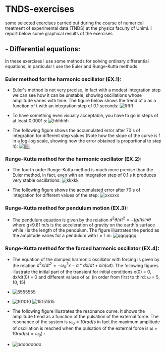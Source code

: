 # TNDS-exercises
some selected exercises carried out during the course of numerical treatment of experimental data (TNDS) at the physics faculty of Unimi. 
I report below some graphical results of the exercises 


## - Differential equations:
In these exercises I use some methods for solving ordinary differential equations, in particular I use the Euler and Runge-Kutta methods

### Euler method for the harmonic oscillator (EX.1): 
- Euler's method is not very precise, in fact with a modest integration step we can see how it can be unstable, showing oscillations whose amplitude varies with time. The figure below shows the trend of x as a function of t with an integration step of 0.1 seconds:
![ffffff](https://user-images.githubusercontent.com/72387126/179501057-5bcc11af-4548-42eb-b256-c33fd82a51b8.png)


- To have something even visually acceptable, you have to go in steps of at least 0.0001 s:
![hhhhhh](https://user-images.githubusercontent.com/72387126/179501345-67ff3e88-76d5-47c0-812e-0a56b5356151.png)


- The following figure shows the accumulated error after 70 s of integration for different step values (Note how the slope of the curve is 1 in a log-log scale, showing how the error obtained is proportional to step h):
![jjjjjj](https://user-images.githubusercontent.com/72387126/179501630-9252f1a7-a204-4756-a293-a589cd74a443.png)


### Runge-Kutta method for the harmonic oscillator (EX.2):
- The fourth order Runge-Kutta method is much more precise than the Euler method, in fact, even with an integration step of 0.1 s it produces very stable oscillations:
![kkkkk](https://user-images.githubusercontent.com/72387126/179502080-701f2b64-b6f2-44f6-90f2-75a46b126223.png)


- The following figure shows the accumulated error after 70 s of integration for different values of the step: ![xxxxxx](https://user-images.githubusercontent.com/72387126/179502302-56ad8556-123f-4108-a574-4b013c63f23c.png)


### Runge-Kutta method for pendulum motion (EX.3):
- The pendulum equation is given by the relation  $d^2θ/dt^2 = -(g/l)sinθ$ where g=9.81 m/s is the acceleration of gravity on the earth's surface while l is the length of the pendulum. The figure illustrates the period as the amplitude varies for a pendulum with l = 1 m:
![qqqqqqq](https://user-images.githubusercontent.com/72387126/179506266-98789604-b1bf-48a0-85c7-bb13a87cd393.png)


### Runge-Kutta method for the forced harmonic oscillator (EX.4):
- The equation of the damped harmonic oscillator with forcing is given by the relation $d^2x/dt^2 = -ω_{0}^{2}x - α*dx/dt + sin(ω t)$. The following figures illustrate the initial part of the transient for initial conditions x(0) = 0, dx/dt(0) = 0 and different values of ω: (in order from first to third: ω = 5, 10, 15)
- ![5555555](https://user-images.githubusercontent.com/72387126/179512226-47db0d8f-74a2-4ddb-bfe9-629757864bce.png)

- ![101010](https://user-images.githubusercontent.com/72387126/179512837-a31258bb-65e1-41c0-8c84-266f640855c6.png) ![15151515](https://user-images.githubusercontent.com/72387126/179512873-c2daa87a-9d77-4b09-9a08-8db2cf37ed8f.png)

- The following figure illustrates the resonance curve. It shows the amplitude trend as a function of the pulsation of the external force. The resonance of the system is $ω_0=10rad/s$ in fact the maximum amplitude of oscillation is reached when the pulsation of the external force is $ω=10rad/s(=ω_0)$ :
- ![σσσσσσσσσ](https://user-images.githubusercontent.com/72387126/179517949-25c95a80-8274-499e-9569-f0e3f114ea36.png)



